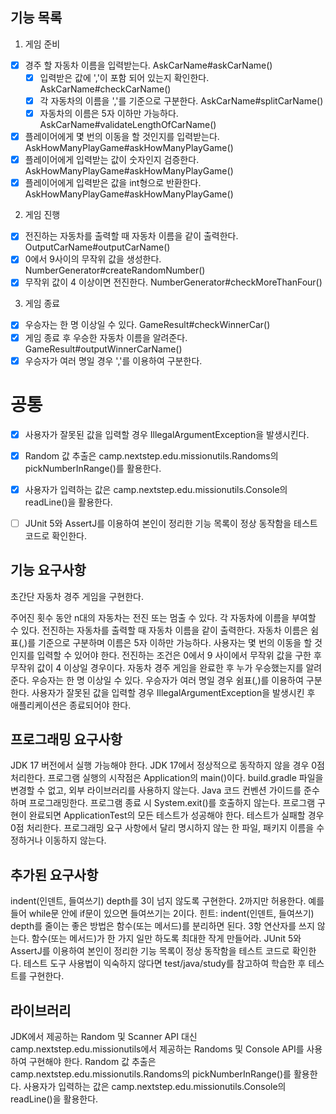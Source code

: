 ## 기능 목록

1. 게임 준비
- [x] 경주 할 자동차 이름을 입력받는다. AskCarName#askCarName()
  - [x] 입력받은 값에 ','이 포함 되어 있는지 확인한다. AskCarName#checkCarName()
  - [x] 각 자동차의 이름을 ','를 기준으로 구분한다. AskCarName#splitCarName()
  - [x] 자동차의 이름은 5자 이하만 가능하다. AskCarName#validateLengthOfCarName()

- [x] 플레이어에게 몇 번의 이동을 할 것인지를 입력받는다. AskHowManyPlayGame#askHowManyPlayGame()
- [x] 플레이어에게 입력받는 값이 숫자인지 검증한다. AskHowManyPlayGame#askHowManyPlayGame()
- [x] 플레이어에게 입력받은 값을 int형으로 반환한다. AskHowManyPlayGame#askHowManyPlayGame()

2. 게임 진행
- [x] 전진하는 자동차를 출력할 때 자동차 이름을 같이 출력한다. OutputCarName#outputCarName()
- [x] 0에서 9사이의 무작위 값을 생성한다. NumberGenerator#createRandomNumber()
- [x] 무작위 값이 4 이상이면 전진한다. NumberGenerator#checkMoreThanFour()

3. 게임 종료
- [x] 우승자는 한 명 이상일 수 있다. GameResult#checkWinnerCar()
- [x] 게임 종료 후 우승한 자동차 이름을 알려준다. GameResult#outputWinnerCarName()
- [x] 우승자가 여러 명일 경우 ','를 이용하여 구분한다.

# 공통
- [x] 사용자가 잘못된 값을 입력할 경우 IllegalArgumentException을 발생시킨다.
- [x] Random 값 추출은 camp.nextstep.edu.missionutils.Randoms의 pickNumberInRange()를 활용한다.
- [x] 사용자가 입력하는 값은 camp.nextstep.edu.missionutils.Console의 readLine()을 활용한다.
- [ ] JUnit 5와 AssertJ를 이용하여 본인이 정리한 기능 목록이 정상 동작함을 테스트 코드로 확인한다.


## 기능 요구사항

초간단 자동차 경주 게임을 구현한다.

주어진 횟수 동안 n대의 자동차는 전진 또는 멈출 수 있다.
각 자동차에 이름을 부여할 수 있다.
전진하는 자동차를 출력할 때 자동차 이름을 같이 출력한다.
자동차 이름은 쉼표(,)를 기준으로 구분하며 이름은 5자 이하만 가능하다.
사용자는 몇 번의 이동을 할 것인지를 입력할 수 있어야 한다.
전진하는 조건은 0에서 9 사이에서 무작위 값을 구한 후 무작위 값이 4 이상일 경우이다.
자동차 경주 게임을 완료한 후 누가 우승했는지를 알려준다.
우승자는 한 명 이상일 수 있다.
우승자가 여러 명일 경우 쉼표(,)를 이용하여 구분한다.
사용자가 잘못된 값을 입력할 경우 IllegalArgumentException을 발생시킨 후 애플리케이션은 종료되어야 한다.

## 프로그래밍 요구사항

JDK 17 버전에서 실행 가능해야 한다.
JDK 17에서 정상적으로 동작하지 않을 경우 0점 처리한다.
프로그램 실행의 시작점은 Application의 main()이다.
build.gradle 파일을 변경할 수 없고, 외부 라이브러리를 사용하지 않는다.
Java 코드 컨벤션 가이드를 준수하며 프로그래밍한다.
프로그램 종료 시 System.exit()를 호출하지 않는다.
프로그램 구현이 완료되면 ApplicationTest의 모든 테스트가 성공해야 한다.
테스트가 실패할 경우 0점 처리한다.
프로그래밍 요구 사항에서 달리 명시하지 않는 한 파일, 패키지 이름을 수정하거나 이동하지 않는다.


## 추가된 요구사항

indent(인덴트, 들여쓰기) depth를 3이 넘지 않도록 구현한다. 2까지만 허용한다.
예를 들어 while문 안에 if문이 있으면 들여쓰기는 2이다.
힌트: indent(인덴트, 들여쓰기) depth를 줄이는 좋은 방법은 함수(또는 메서드)를 분리하면 된다.
3항 연산자를 쓰지 않는다.
함수(또는 메서드)가 한 가지 일만 하도록 최대한 작게 만들어라.
JUnit 5와 AssertJ를 이용하여 본인이 정리한 기능 목록이 정상 동작함을 테스트 코드로 확인한다.
테스트 도구 사용법이 익숙하지 않다면 test/java/study를 참고하여 학습한 후 테스트를 구현한다.

## 라이브러리

JDK에서 제공하는 Random 및 Scanner API 대신 camp.nextstep.edu.missionutils에서 제공하는 Randoms 및 Console API를 사용하여 구현해야 한다.
Random 값 추출은 camp.nextstep.edu.missionutils.Randoms의 pickNumberInRange()를 활용한다.
사용자가 입력하는 값은 camp.nextstep.edu.missionutils.Console의 readLine()을 활용한다.
